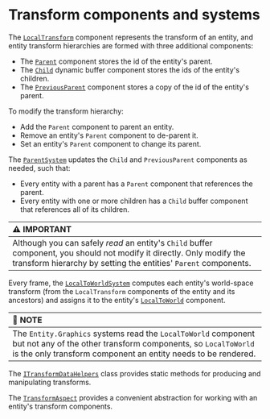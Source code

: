 # Transform components and systems

The [`LocalTransform`](https://docs.unity3d.com/Packages/com.unity.entities@latest?subfolder=/api/Unity.Transforms.LocalTransform.html) component represents the transform of an entity, and entity transform hierarchies are formed with three additional components:

- The [`Parent`](https://docs.unity3d.com/Packages/com.unity.entities@latest?subfolder=/api/Unity.Transforms.Parent.html) component stores the id of the entity's parent.
- The [`Child`](https://docs.unity3d.com/Packages/com.unity.entities@latest?subfolder=/api/Unity.Transforms.Child.html) dynamic buffer component stores the ids of the entity's children.
- The [`PreviousParent`](https://docs.unity3d.com/Packages/com.unity.entities@latest?subfolder=/api/Unity.Transforms.PreviousParent.html) component stores a copy of the id of the entity's parent.

To modify the transform hierarchy:

- Add the `Parent` component to parent an entity.
- Remove an entity's `Parent` component to de-parent it.
- Set an entity's `Parent` component to change its parent.

The [`ParentSystem`](https://docs.unity3d.com/Packages/com.unity.entities@latest?subfolder=/api/Unity.Transforms.ParentSystem.html) updates the `Child` and `PreviousParent` components as needed, such that:

- Every entity with a parent has a `Parent` component that references the parent.
- Every entity with one or more children has a `Child` buffer component that references all of its children.

| &#x26A0; IMPORTANT |
| :- |
| Although you can safely *read* an entity's `Child` buffer component, you should not modify it directly. Only modify the transform hierarchy by setting the entities' `Parent` components. |

Every frame, the [`LocalToWorldSystem`](https://docs.unity3d.com/Packages/com.unity.entities@latest?subfolder=/api/Unity.Transforms.LocalToWorldSystem.html) computes each entity's world-space transform (from the `LocalTransform` components of the entity and its ancestors) and assigns it to the entity's [`LocalToWorld`](https://docs.unity3d.com/Packages/com.unity.entities@latest?subfolder=/api/Unity.Transforms.LocalToWorld.html) component.

| &#x1F4DD; NOTE |
| :- |
| The `Entity.Graphics` systems read the `LocalToWorld` component but not any of the other transform components, so `LocalToWorld` is the only transform component an entity needs to be rendered. |

The [`ITransformDataHelpers`](https://docs.unity3d.com/Packages/com.unity.entities@latest?subfolder=/api/Unity.Transforms.ITransformDataHelpers.html) class provides static methods for producing and manipulating transforms.

The [`TransformAspect`](https://docs.unity3d.com/Packages/com.unity.entities@latest?subfolder=/api/Unity.Transforms.TransformAspect.html) provides a convenient abstraction for working with an entity's transform components.
